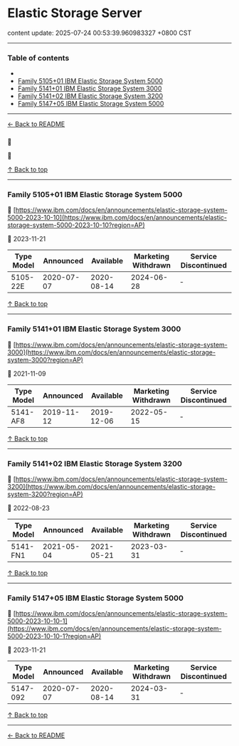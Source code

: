 # Elastic Storage Server

content update: 2025-07-24 00:53:39.960983327 +0800 CST

---

### Table of contents


- [](#)
- [Family 5105+01 IBM Elastic Storage System 5000](#family-510501-ibm-elastic-storage-system-5000)
- [Family 5141+01 IBM Elastic Storage System 3000](#family-514101-ibm-elastic-storage-system-3000)
- [Family 5141+02 IBM Elastic Storage System 3200](#family-514102-ibm-elastic-storage-system-3200)
- [Family 5147+05 IBM Elastic Storage System 5000](#family-514705-ibm-elastic-storage-system-5000)

---

[← Back to README](../README.md)





### 

🔗 [](?region=AP)

📅 







[↑ Back to top](#table-of-contents)

---





### Family 5105+01 IBM Elastic Storage System 5000

🔗 [https://www.ibm.com/docs/en/announcements/elastic-storage-system-5000-2023-10-10](https://www.ibm.com/docs/en/announcements/elastic-storage-system-5000-2023-10-10?region=AP)

📅 2023-11-21

| Type Model | Announced | Available | Marketing Withdrawn | Service Discontinued |
| --- | --- | --- | --- | --- |
| 5105-22E | 2020-07-07 | 2020-08-14 | 2024-06-28 | - |






[↑ Back to top](#table-of-contents)

---





### Family 5141+01 IBM Elastic Storage System 3000

🔗 [https://www.ibm.com/docs/en/announcements/elastic-storage-system-3000](https://www.ibm.com/docs/en/announcements/elastic-storage-system-3000?region=AP)

📅 2021-11-09

| Type Model | Announced | Available | Marketing Withdrawn | Service Discontinued |
| --- | --- | --- | --- | --- |
| 5141-AF8 | 2019-11-12 | 2019-12-06 | 2022-05-15 | - |






[↑ Back to top](#table-of-contents)

---





### Family 5141+02 IBM Elastic Storage System 3200

🔗 [https://www.ibm.com/docs/en/announcements/elastic-storage-system-3200](https://www.ibm.com/docs/en/announcements/elastic-storage-system-3200?region=AP)

📅 2022-08-23

| Type Model | Announced | Available | Marketing Withdrawn | Service Discontinued |
| --- | --- | --- | --- | --- |
| 5141-FN1 | 2021-05-04 | 2021-05-21 | 2023-03-31 | - |






[↑ Back to top](#table-of-contents)

---





### Family 5147+05 IBM Elastic Storage System 5000

🔗 [https://www.ibm.com/docs/en/announcements/elastic-storage-system-5000-2023-10-10-1](https://www.ibm.com/docs/en/announcements/elastic-storage-system-5000-2023-10-10-1?region=AP)

📅 2023-11-21

| Type Model | Announced | Available | Marketing Withdrawn | Service Discontinued |
| --- | --- | --- | --- | --- |
| 5147-092 | 2020-07-07 | 2020-08-14 | 2024-03-31 | - |






[↑ Back to top](#table-of-contents)

---



[← Back to README](../README.md)